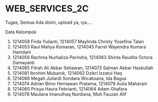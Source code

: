 # WEB_SERVICES_2C
Tugas, Semua Ada disini, upload ya, iya....

Data Kelompok
1. 1214058 Firda Yulianti, 1214057 Maylinda Christy Yosefina Talan
2. 1214053 Raul Mahya Komaran, 1214045 Farrel Wayendra Kumara Hamdani
3. 1214056 Rachma Nurhaliza Parindra, 1214063 Shinta Raudita Octora Damayanti
4. 1214085 Fitrah Ali Akbar Setiawan, 1214073 Salman Akbar Hasbullah
5. 1214081 Ibrohim Mubarok, 1214062 Dzikri Izzatul Haq
6. 1214066 Megah Juliardi Sondara Wicaksana, Ida Bagus
7. 1214074	Adrian Bimo Hernawan Pratama, 1214079 Aulia Maharani
8. 1214060 Prisya Haura Febrianti, 1214064 Adam Ghafara
9. 1214078 Maulana Imanulhaq Nurdiana, Muh Fauzan Alif

